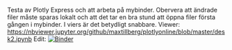 Testa av Plotly Express och att arbeta på mybinder. Obervera att ändrade filer måste sparas lokalt och att det tar en bra stund att öppna filer första gången i mybinder. I viers är det betydligt snabbare.
Viewer:
https://nbviewer.jupyter.org/github/maxtillberg/plotlyonline/blob/master/desk2.ipynb
Edit:
[![Binder](https://mybinder.org/badge_logo.svg)](https://mybinder.org/v2/gh/maxtillberg/plotlyonline/master)

